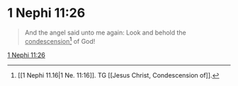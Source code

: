 # 1 Nephi 11:26

> And the angel said unto me again: Look and behold the <u>condescension</u>[^a] of God!

[1 Nephi 11:26](https://www.churchofjesuschrist.org/study/scriptures/bofm/1-ne/11?lang=eng&id=p26#p26)


[^a]: [[1 Nephi 11.16|1 Ne. 11:16]]. TG [[Jesus Christ, Condescension of]].
